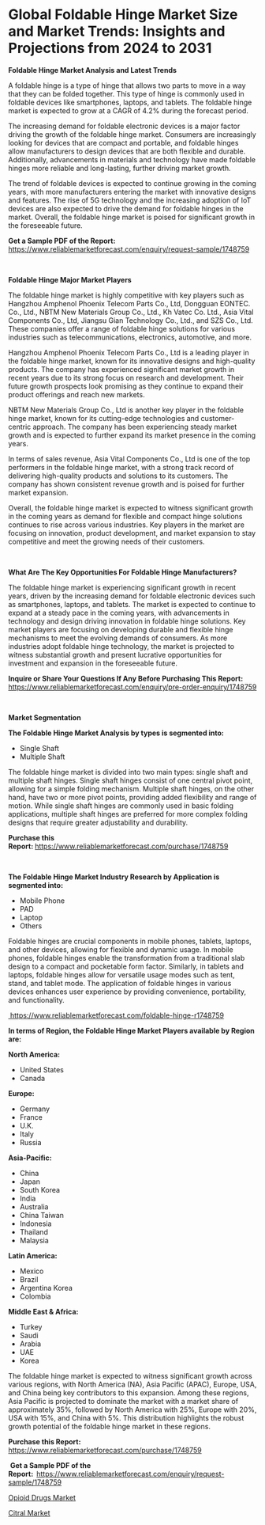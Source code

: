 <p><h1>Global Foldable Hinge Market Size and Market Trends: Insights and Projections from 2024 to 2031</h1></p><p><strong>Foldable Hinge Market Analysis and Latest Trends</strong></p>
<p><p>A foldable hinge is a type of hinge that allows two parts to move in a way that they can be folded together. This type of hinge is commonly used in foldable devices like smartphones, laptops, and tablets. The foldable hinge market is expected to grow at a CAGR of 4.2% during the forecast period.</p><p>The increasing demand for foldable electronic devices is a major factor driving the growth of the foldable hinge market. Consumers are increasingly looking for devices that are compact and portable, and foldable hinges allow manufacturers to design devices that are both flexible and durable. Additionally, advancements in materials and technology have made foldable hinges more reliable and long-lasting, further driving market growth.</p><p>The trend of foldable devices is expected to continue growing in the coming years, with more manufacturers entering the market with innovative designs and features. The rise of 5G technology and the increasing adoption of IoT devices are also expected to drive the demand for foldable hinges in the market. Overall, the foldable hinge market is poised for significant growth in the foreseeable future.</p></p>
<p><strong>Get a Sample PDF of the Report:&nbsp;</strong> <a href="https://www.reliablemarketforecast.com/enquiry/request-sample/1748759">https://www.reliablemarketforecast.com/enquiry/request-sample/1748759</a></p>
<p>&nbsp;</p>
<p><strong>Foldable Hinge Major Market Players</strong></p>
<p><p>The foldable hinge market is highly competitive with key players such as Hangzhou Amphenol Phoenix Telecom Parts Co., Ltd, Dongguan EONTEC. Co., Ltd., NBTM New Materials Group Co., Ltd., Kh Vatec Co. Ltd., Asia Vital Components Co., Ltd, Jiangsu Gian Technology Co., Ltd., and SZS Co., Ltd. These companies offer a range of foldable hinge solutions for various industries such as telecommunications, electronics, automotive, and more.</p><p>Hangzhou Amphenol Phoenix Telecom Parts Co., Ltd is a leading player in the foldable hinge market, known for its innovative designs and high-quality products. The company has experienced significant market growth in recent years due to its strong focus on research and development. Their future growth prospects look promising as they continue to expand their product offerings and reach new markets.</p><p>NBTM New Materials Group Co., Ltd is another key player in the foldable hinge market, known for its cutting-edge technologies and customer-centric approach. The company has been experiencing steady market growth and is expected to further expand its market presence in the coming years.</p><p>In terms of sales revenue, Asia Vital Components Co., Ltd is one of the top performers in the foldable hinge market, with a strong track record of delivering high-quality products and solutions to its customers. The company has shown consistent revenue growth and is poised for further market expansion.</p><p>Overall, the foldable hinge market is expected to witness significant growth in the coming years as demand for flexible and compact hinge solutions continues to rise across various industries. Key players in the market are focusing on innovation, product development, and market expansion to stay competitive and meet the growing needs of their customers.</p></p>
<p>&nbsp;</p>
<p><strong>What Are The Key Opportunities For Foldable Hinge Manufacturers?</strong></p>
<p><p>The foldable hinge market is experiencing significant growth in recent years, driven by the increasing demand for foldable electronic devices such as smartphones, laptops, and tablets. The market is expected to continue to expand at a steady pace in the coming years, with advancements in technology and design driving innovation in foldable hinge solutions. Key market players are focusing on developing durable and flexible hinge mechanisms to meet the evolving demands of consumers. As more industries adopt foldable hinge technology, the market is projected to witness substantial growth and present lucrative opportunities for investment and expansion in the foreseeable future.</p></p>
<p><strong>Inquire or Share Your Questions If Any Before Purchasing This Report:</strong> <a href="https://www.reliablemarketforecast.com/enquiry/pre-order-enquiry/1748759">https://www.reliablemarketforecast.com/enquiry/pre-order-enquiry/1748759</a></p>
<p>&nbsp;</p>
<p><strong>Market Segmentation</strong></p>
<p><strong>The Foldable Hinge Market Analysis by types is segmented into:</strong></p>
<p><ul><li>Single Shaft</li><li>Multiple Shaft</li></ul></p>
<p><p>The foldable hinge market is divided into two main types: single shaft and multiple shaft hinges. Single shaft hinges consist of one central pivot point, allowing for a simple folding mechanism. Multiple shaft hinges, on the other hand, have two or more pivot points, providing added flexibility and range of motion. While single shaft hinges are commonly used in basic folding applications, multiple shaft hinges are preferred for more complex folding designs that require greater adjustability and durability.</p></p>
<p><strong>Purchase this Report:&nbsp;</strong><a href="https://www.reliablemarketforecast.com/purchase/1748759">https://www.reliablemarketforecast.com/purchase/1748759</a></p>
<p>&nbsp;</p>
<p><strong>The Foldable Hinge Market Industry Research by Application is segmented into:</strong></p>
<p><ul><li>Mobile Phone</li><li>PAD</li><li>Laptop</li><li>Others</li></ul></p>
<p><p>Foldable hinges are crucial components in mobile phones, tablets, laptops, and other devices, allowing for flexible and dynamic usage. In mobile phones, foldable hinges enable the transformation from a traditional slab design to a compact and pocketable form factor. Similarly, in tablets and laptops, foldable hinges allow for versatile usage modes such as tent, stand, and tablet mode. The application of foldable hinges in various devices enhances user experience by providing convenience, portability, and functionality.</p></p>
<p><a href="https://www.reliablemarketforecast.com/foldable-hinge-r1748759">&nbsp;https://www.reliablemarketforecast.com/foldable-hinge-r1748759</a></p>
<p><strong>In terms of Region, the Foldable Hinge Market Players available by Region are:</strong></p>
<p>
    <p> <strong> North America: </strong>
        <ul>
            <li>United States</li>
            <li>Canada</li>
        </ul>
        </p> 
    <p> <strong> Europe: </strong>
        <ul>
            <li>Germany</li>
            <li>France</li>
            <li>U.K.</li>
            <li>Italy</li>
            <li>Russia</li>
        </ul>
        </p> 
    <p> <strong> Asia-Pacific: </strong>
        <ul>
            <li>China</li>
            <li>Japan</li>
            <li>South Korea</li>
            <li>India</li>
            <li>Australia</li>
            <li>China Taiwan</li>
            <li>Indonesia</li>
            <li>Thailand</li>
            <li>Malaysia</li>
        </ul>
        </p> 
    <p> <strong> Latin America: </strong>
        <ul>
            <li>Mexico</li>
            <li>Brazil</li>
            <li>Argentina Korea</li>
            <li>Colombia</li>
        </ul>
        </p> 
    <p> <strong> Middle East & Africa: </strong>
        <ul>
            <li>Turkey</li>
            <li>Saudi</li>
            <li>Arabia</li>
            <li>UAE</li>
            <li>Korea</li>
        </ul>
    </p>
    </p>
<p><p>The foldable hinge market is expected to witness significant growth across various regions, with North America (NA), Asia Pacific (APAC), Europe, USA, and China being key contributors to this expansion. Among these regions, Asia Pacific is projected to dominate the market with a market share of approximately 35%, followed by North America with 25%, Europe with 20%, USA with 15%, and China with 5%. This distribution highlights the robust growth potential of the foldable hinge market in these regions.</p></p>
<p><strong>Purchase this Report: </strong><a href="https://www.reliablemarketforecast.com/purchase/1748759">https://www.reliablemarketforecast.com/purchase/1748759</a></p>
<p>&nbsp;<strong>Get a Sample PDF of the Report:&nbsp;&nbsp;</strong><a href="https://www.reliablemarketforecast.com/enquiry/request-sample/1748759">https://www.reliablemarketforecast.com/enquiry/request-sample/1748759</a></p>
<p><strong></strong></p>
<p><p><a href="https://github.com/mdhefjumiah/Market-Research-Report-List-2/blob/main/opioid-drugs-market.md">Opioid Drugs Market</a></p><p><a href="https://www.linkedin.com/pulse/navigating-global-citral-market-landscape-trends-forecasts-d9ucc?trackingId=e5BxpyIdS3WO46aviLmf2w%3D%3D">Citral Market</a></p></p>